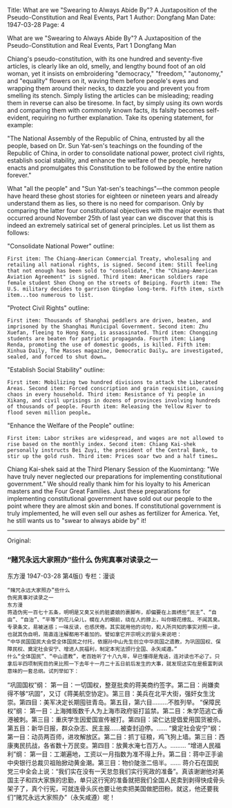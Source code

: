 Title: What are we "Swearing to Always Abide By"? A Juxtaposition of the Pseudo-Constitution and Real Events, Part 1
Author: Dongfang Man
Date: 1947-03-28
Page: 4

What are we "Swearing to Always Abide By"?
A Juxtaposition of the Pseudo-Constitution and Real Events, Part 1
Dongfang Man

Chiang's pseudo-constitution, with its one hundred and seventy-five articles, is clearly like an old, smelly, and lengthy bound foot of an old woman, yet it insists on embroidering "democracy," "freedom," "autonomy," and "equality" flowers on it, waving them before people's eyes and wrapping them around their necks, to dazzle you and prevent you from smelling its stench. Simply listing the articles can be misleading; reading them in reverse can also be tiresome. In fact, by simply using its own words and comparing them with commonly known facts, its falsity becomes self-evident, requiring no further explanation. Take its opening statement, for example:

"The National Assembly of the Republic of China, entrusted by all the people, based on Dr. Sun Yat-sen's teachings on the founding of the Republic of China, in order to consolidate national power, protect civil rights, establish social stability, and enhance the welfare of the people, hereby enacts and promulgates this Constitution to be followed by the entire nation forever."

What "all the people" and "Sun Yat-sen's teachings"—the common people have heard these ghost stories for eighteen or nineteen years and already understand them as lies, so there is no need for comparison. Only by comparing the latter four constitutional objectives with the major events that occurred around November 25th of last year can we discover that this is indeed an extremely satirical set of general principles. Let us list them as follows:

"Consolidate National Power" outline:

	First item: The Chiang-American Commercial Treaty, wholesaling and retailing all national rights, is signed. Second item: Still feeling that not enough has been sold to "consolidate," the "Chiang-American Aviation Agreement" is signed. Third item: American soldiers rape female student Shen Chong on the streets of Beiping. Fourth item: The U.S. military decides to garrison Qingdao long-term. Fifth item, sixth item...too numerous to list.

"Protect Civil Rights" outline:

	First item: Thousands of Shanghai peddlers are driven, beaten, and imprisoned by the Shanghai Municipal Government. Second item: Zhu Xuefan, fleeing to Hong Kong, is assassinated. Third item: Chongqing students are beaten for patriotic propaganda. Fourth item: Liang Renda, promoting the use of domestic goods, is killed. Fifth item: Xinhua Daily, The Masses magazine, Democratic Daily… are investigated, sealed, and forced to shut down…

"Establish Social Stability" outline:

	First item: Mobilizing two hundred divisions to attack the Liberated Areas. Second item: Forced conscription and grain requisition, causing chaos in every household. Third item: Resistance of Yi people in Xikang, and civil uprisings in dozens of provinces involving hundreds of thousands of people. Fourth item: Releasing the Yellow River to flood seven million people…

"Enhance the Welfare of the People" outline:

	First item: Labor strikes are widespread, and wages are not allowed to rise based on the monthly index. Second item: Chiang Kai-shek personally instructs Bei Zuyi, the president of the Central Bank, to stir up the gold rush. Third item: Prices soar two and a half times…

Chiang Kai-shek said at the Third Plenary Session of the Kuomintang: "We have truly never neglected our preparations for implementing constitutional government." We should really thank him for his loyalty to his American masters and the Four Great Families. Just these preparations for implementing constitutional government have sold out our people to the point where they are almost skin and bones. If constitutional government is truly implemented, he will even sell our ashes as fertilizer for America. Yet, he still wants us to "swear to always abide by" it!



<hr /> 

Original: 


### “赌咒永远大家照办”些什么  伪宪真事对读录之一
东方漫
1947-03-28
第4版()
专栏：漫谈

    “赌咒永远大家照办”些什么
    伪宪真事对读录之一
    东方漫
    蒋造伪宪一百七十五条，明明是又臭又长的脏婆娘的裹脚布，却偏要在上面绣些“民主”、“自由”、“自治”、“平等”的花儿朵儿，幌在人的眼前，绕在人的脖上，叫你眼花缭乱、不闻其臭。专录条文，易被迷惑；一味反读，也感厌倦。其实就用他的词句，和人所共知的事实对照一读，也就其伪自明，简直连注解都用不着加的。譬如拿它开宗明义的冒头来说吧：
    “中华民国国民大会受全体国民之付托，依据孙中山先生创立中华民国之遗教，为巩固国权、保障民权、奠定社会安宁、增进人民福利，制定本宪法颁行全国、永矢咸遵。”
    什么“全体国民”、“中山遗教”，老百姓听了十八九年，早已懂得是鬼话，连对读也不必了。只拿后半四项制宪目的来比照一下去年十一月二十五日前后发生的大事，就发现这实在是极富刺讽意味的一套总纲。试列举如下：
  “巩固国权”纲：
    第一目：一切国权，整趸批卖的蒋美商约签字。第二目：尚嫌卖得不够“巩固”，又订《蒋美航空协定》。第三目：美兵在北平大街，强奸女生沈崇。第四目：美军决定长期囤驻青岛。第五目，第六目………不胜列举。
  “保障民权”纲：
    第一目：上海摊贩数千人为上海市政府驱打监禁。第二目：朱学范逃亡香港被刺。第三目：重庆学生因爱国宣传被打。第四目：梁仁达提倡爱用国货被杀。第五目：新华日报，群众杂志、民主报……被查封迫停。……
  “奠定社会安宁”纲：
    第一目：动员两百师，进攻解放区。第二目：抓丁征粮，鸡飞狗上墙。第三目：西康夷民抗战，各省数十万民变。第四目：放黄水淹七百万人。………
  “增进人民福利”纲：
    第一目：工潮遍地，工资以一月指数为准不得上升。第二目：蒋中正手谕中央银行总裁贝祖贻掀动黄金潮。第三目：物价陡涨二倍半。……
    蒋介石在国民党三中全会上说：“我们实在没有一天怠忽我们实行宪政的准备”。真该谢谢他对美国主子和四大家族的忠勤，单只这行宪的准备就把我们全国人民卖到剥得快成骨头架子了，真个行宪，可就连骨头灰也要让他卖把美国做肥田粉。就这，他还要我们“赌咒永远大家照办”（永矢咸遵）呢！
